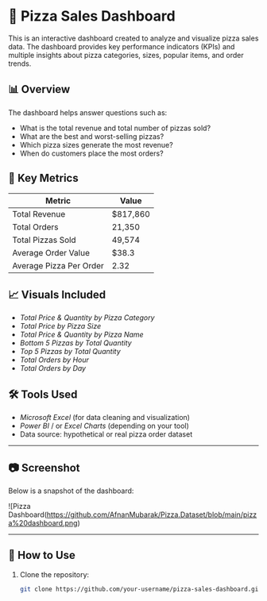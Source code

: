# 🍕 Pizza Sales Dashboard

This is an interactive dashboard created to analyze and visualize pizza sales data. The dashboard provides key performance indicators (KPIs) and multiple insights about pizza categories, sizes, popular items, and order trends.

## 📊 Overview

The dashboard helps answer questions such as:
- What is the total revenue and total number of pizzas sold?
- What are the best and worst-selling pizzas?
- Which pizza sizes generate the most revenue?
- When do customers place the most orders?

## 🧮 Key Metrics

| Metric                | Value     |
|-----------------------|-----------|
| Total Revenue         | $817,860  |
| Total Orders          | 21,350    |
| Total Pizzas Sold     | 49,574    |
| Average Order Value   | $38.3     |
| Average Pizza Per Order | 2.32     |

## 📈 Visuals Included

- *Total Price & Quantity by Pizza Category*
- *Total Price by Pizza Size*
- *Total Price & Quantity by Pizza Name*
- *Bottom 5 Pizzas by Total Quantity*
- *Top 5 Pizzas by Total Quantity*
- *Total Orders by Hour*
- *Total Orders by Day*

## 🛠 Tools Used

- *Microsoft Excel* (for data cleaning and visualization)
- *Power BI* / or *Excel Charts* (depending on your tool)
- Data source: hypothetical or real pizza order dataset

---

## 📷 Screenshot

Below is a snapshot of the dashboard:

![Pizza Dashboard(https://github.com/AfnanMubarak/Pizza.Dataset/blob/main/pizza%20dashboard.png)


---

## 📂 How to Use

1. Clone the repository:
   ```bash
   git clone https://github.com/your-username/pizza-sales-dashboard.git
   

